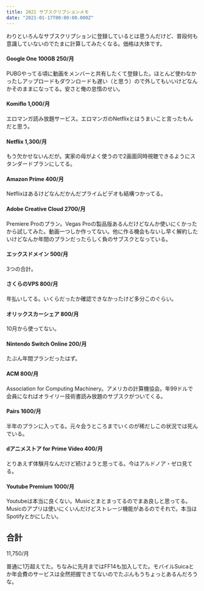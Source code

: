 ```yaml
---
title: 2021 サブスクリプションメモ
date: "2021-01-17T00:00:00.000Z"
---
```


わりといろんなサブスクリプションに登録しているとは思うんだけど、普段何も意識していないのでたまに計算してみたくなる。価格は大体です。

#### Google One 100GB 250/月
PUBGやってる頃に動画をメンバーと共有したくて登録した。ほとんど使わなかったしアップロードもダウンロードも遅い（と思う）ので外してもいいけどなんかそのままになってる。安さと俺の怠惰のせい。

#### Komiflo 1,000/月
エロマンガ読み放題サービス。エロマンガのNetflixとはうまいこと言ったもんだと思う。

#### Netflix 1,300/月
もう欠かせないんだが。実家の母がよく使うので2画面同時視聴できるようにスタンダードプランにしてる。

#### Amazon Prime 400/月
Netflixはあるけどなんだかんだプライムビデオも結構つかってる。

#### Adobe Creative Cloud 2700/月
Premiere Proのプラン。Vegas Proの製品版あるんだけどなんか使いにくかったから試してみた。動画一つしか作ってない。他に作る機会もないし早く解約したいけどなんか年間のプランだったらしく負のサブスクとなっている。

#### エックスドメイン 500/月
3つの合計。

#### さくらのVPS 800/月
年払いしてる。いくらだったか確認できなかったけど多分このぐらい。

#### オリックスカーシェア 800/月
10月から使ってない。

#### Nintendo Switch Online 200/月
たぶん年間プランだったはず。

#### ACM 800/月
Association for Computing Machinery。アメリカの計算機協会。年99ドルで会員になればオライリー技術書読み放題のサブスクがついてくる。

#### Pairs 1600/月
半年のプランに入ってる。元々会うところまでいくのが稀だしこの状況では死んでいる。

#### dアニメストア for Prime Video 400/月
とりあえず体験月なんだけど続けようと思ってる。今はアルドノア・ゼロ見てる。

#### Youtube Premium 1000/月
Youtubeは本当に良くない。Musicとまとまってるのでまあ良しと思ってる。Musicのアプリは使いにくいんだけどストレージ機能があるのでそれで。本当はSpotifyとかにしたい。

## 合計
11,750/月

普通に1万超えてた。ちなみに先月まではFF14も加入してた。モバイルSuicaとか年会費のサービスは全然把握できてないのでたぶんもうちょっとあるんだろうな。